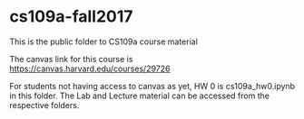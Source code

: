 # cs109a-fall2017

This is the public folder to CS109a course material

The canvas link for this course is https://canvas.harvard.edu/courses/29726

For students not having access to canvas as yet, HW 0 is cs109a_hw0.ipynb in this folder. The Lab and Lecture material can be accessed from the respective folders.


